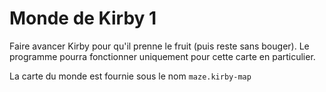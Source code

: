 # Monde de Kirby 1

Faire avancer Kirby pour qu'il prenne
le fruit (puis reste sans bouger).
Le programme pourra fonctionner uniquement pour cette carte en particulier.

La carte du monde est fournie sous le nom `maze.kirby-map`
